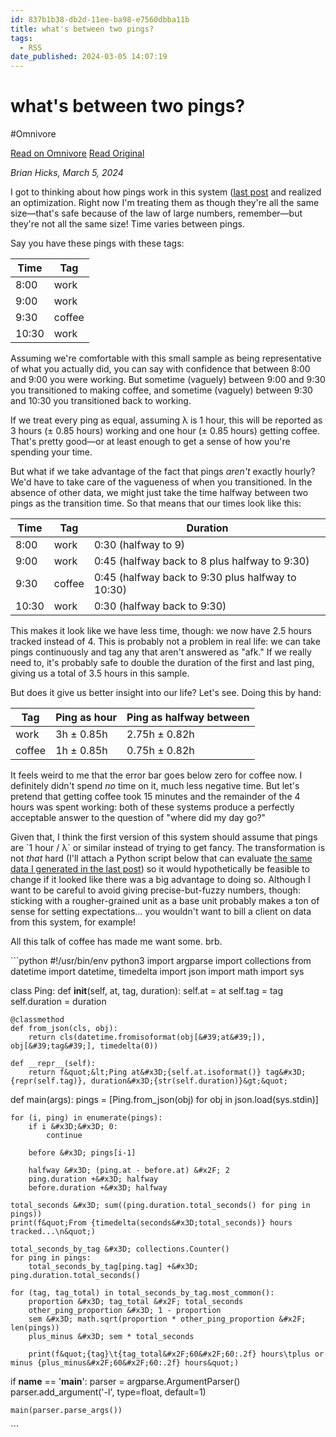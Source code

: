 ```yaml
---
id: 837b1b38-db2d-11ee-ba98-e7560dbba11b
title: what's between two pings?
tags:
  - RSS
date_published: 2024-03-05 14:07:19
---
```


# what's between two pings?
#Omnivore

[Read on Omnivore](https://omnivore.app/me/what-s-between-two-pings-18e1044648e)
[Read Original](https://bytes.zone/micro/thing-a-month-03-02/)



_Brian Hicks, March 5, 2024_

I got to thinking about how pings work in this system ([last post](https:&#x2F;&#x2F;bytes.zone&#x2F;micro&#x2F;thing-a-month-03-01&#x2F;) and realized an optimization. Right now I&#39;m treating them as though they&#39;re all the same size—that&#39;s safe because of the law of large numbers, remember—but they&#39;re not all the same size! Time varies between pings.

Say you have these pings with these tags:

| Time  | Tag    |
| ----- | ------ |
| 8:00  | work   |
| 9:00  | work   |
| 9:30  | coffee |
| 10:30 | work   |

Assuming we&#39;re comfortable with this small sample as being representative of what you actually did, you can say with confidence that between 8:00 and 9:00 you were working. But sometime (vaguely) between 9:00 and 9:30 you transitioned to making coffee, and sometime (vaguely) between 9:30 and 10:30 you transitioned back to working.

If we treat every ping as equal, assuming λ is 1 hour, this will be reported as 3 hours (± 0.85 hours) working and one hour (± 0.85 hours) getting coffee. That&#39;s pretty good—or at least enough to get a sense of how you&#39;re spending your time.

But what if we take advantage of the fact that pings _aren&#39;t_ exactly hourly? We&#39;d have to take care of the vagueness of when you transitioned. In the absence of other data, we might just take the time halfway between two pings as the transition time. So that means that our times look like this:

| Time  | Tag    | Duration                                          |
| ----- | ------ | ------------------------------------------------- |
| 8:00  | work   | 0:30 (halfway to 9)                               |
| 9:00  | work   | 0:45 (halfway back to 8 plus halfway to 9:30)     |
| 9:30  | coffee | 0:45 (halfway back to 9:30 plus halfway to 10:30) |
| 10:30 | work   | 0:30 (halfway back to 9:30)                       |

This makes it look like we have less time, though: we now have 2.5 hours tracked instead of 4\. This is probably not a problem in real life: we can take pings continuously and tag any that aren&#39;t answered as &quot;afk.&quot; If we really need to, it&#39;s probably safe to double the duration of the first and last ping, giving us a total of 3.5 hours in this sample.

But does it give us better insight into our life? Let&#39;s see. Doing this by hand:

| Tag    | Ping as hour | Ping as halfway between |
| ------ | ------------ | ----------------------- |
| work   | 3h ± 0.85h   | 2.75h ± 0.82h           |
| coffee | 1h ± 0.85h   | 0.75h ± 0.82h           |

It feels weird to me that the error bar goes below zero for coffee now. I definitely didn&#39;t spend _no_ time on it, much less negative time. But let&#39;s pretend that getting coffee took 15 minutes and the remainder of the 4 hours was spent working: both of these systems produce a perfectly acceptable answer to the question of &quot;where did my day go?&quot;

Given that, I think the first version of this system should assume that pings are &#x60;1 hour &#x2F; λ&#x60; or similar instead of trying to get fancy. The transformation is not _that_ hard (I&#39;ll attach a Python script below that can evaluate [the same data I generated in the last post](https:&#x2F;&#x2F;bytes.zone&#x2F;micro&#x2F;thing-a-month-03-01&#x2F;)) so it would hypothetically be feasible to change if it looked like there was a big advantage to doing so. Although I want to be careful to avoid giving precise-but-fuzzy numbers, though: sticking with a rougher-grained unit as a base unit probably makes a ton of sense for setting expectations… you wouldn&#39;t want to bill a client on data from this system, for example!

All this talk of coffee has made me want some. brb.

&#x60;&#x60;&#x60;python
#!&#x2F;usr&#x2F;bin&#x2F;env python3
import argparse
import collections
from datetime import datetime, timedelta
import json
import math
import sys


class Ping:
    def __init__(self, at, tag, duration):
        self.at &#x3D; at
        self.tag &#x3D; tag
        self.duration &#x3D; duration

    @classmethod
    def from_json(cls, obj):
        return cls(datetime.fromisoformat(obj[&#39;at&#39;]), obj[&#39;tag&#39;], timedelta(0))

    def __repr__(self):
        return f&quot;&lt;Ping at&#x3D;{self.at.isoformat()} tag&#x3D;{repr(self.tag)}, duration&#x3D;{str(self.duration)}&gt;&quot;


def main(args):
    pings &#x3D; [Ping.from_json(obj) for obj in json.load(sys.stdin)]

    for (i, ping) in enumerate(pings):
        if i &#x3D;&#x3D; 0:
            continue

        before &#x3D; pings[i-1]

        halfway &#x3D; (ping.at - before.at) &#x2F; 2
        ping.duration +&#x3D; halfway
        before.duration +&#x3D; halfway

    total_seconds &#x3D; sum((ping.duration.total_seconds() for ping in pings))
    print(f&quot;From {timedelta(seconds&#x3D;total_seconds)} hours tracked...\n&quot;)

    total_seconds_by_tag &#x3D; collections.Counter()
    for ping in pings:
        total_seconds_by_tag[ping.tag] +&#x3D; ping.duration.total_seconds()

    for (tag, tag_total) in total_seconds_by_tag.most_common():
        proportion &#x3D; tag_total &#x2F; total_seconds
        other_ping_proportion &#x3D; 1 - proportion
        sem &#x3D; math.sqrt(proportion * other_ping_proportion &#x2F; len(pings))
        plus_minus &#x3D; sem * total_seconds

        print(f&quot;{tag}\t{tag_total&#x2F;60&#x2F;60:.2f} hours\tplus or minus {plus_minus&#x2F;60&#x2F;60:.2f} hours&quot;)


if __name__ &#x3D;&#x3D; &#39;__main__&#39;:
    parser &#x3D; argparse.ArgumentParser()
    parser.add_argument(&#39;-l&#39;, type&#x3D;float, default&#x3D;1)

    main(parser.parse_args())

&#x60;&#x60;&#x60;